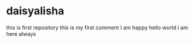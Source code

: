 # daisyalisha
this is first repository
this is my first comment
I am happy
hello world
i am here
always
